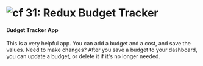 ![cf](http://i.imgur.com/7v5ASc8.png) 31: Redux Budget Tracker
===

#### Budget Tracker App
This is a very helpful app. You can add a budget and a cost, and save the values. Need to make changes? After you save a budget to your dashboard, you can update a budget, or delete it if it's no longer needed.
